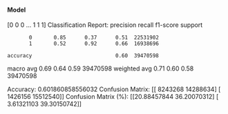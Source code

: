 #### Model
[0 0 0 ... 1 1 1]
Classification Report:
              precision    recall  f1-score   support

           0       0.85      0.37      0.51  22531902
           1       0.52      0.92      0.66  16938696

    accuracy                           0.60  39470598
   macro avg       0.69      0.64      0.59  39470598
weighted avg       0.71      0.60      0.58  39470598

Accuracy: 0.601860858556032
Confusion Matrix:
[[ 8243268 14288634]
 [ 1426156 15512540]]
Confusion Matrix (%):
[[20.88457844 36.20070312]
 [ 3.61321103 39.30150742]]

